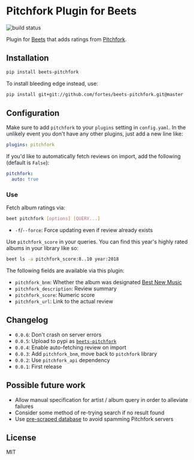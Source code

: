 # Pitchfork Plugin for Beets

![build status](https://travis-ci.org/fortes/beets-pitchfork.svg?branch=master)

Plugin for [Beets](http://beets.io/) that adds ratings from [Pitchfork](https://pitchfork.com/).

## Installation

```bash
pip install beets-pitchfork
```

To install bleeding edge instead, use:

```bash
pip install git+git://github.com/fortes/beets-pitchfork.git@master
```

## Configuration

Make sure to add `pitchfork` to your `plugins` setting in `config.yaml`. In the unlikely event you don't have any other plugins, just add a new line like:

```yaml
plugins: pitchfork
```

If you'd like to automatically fetch reviews on import, add the following (default is `False`):

```yaml
pitchfork:
  auto: true
```

### Use

Fetch album ratings via:

```bash
beet pitchfork [options] [QUERY...]
```

* `-f`/`--force`: Force updating even if review already exists

Use `pitchfork_score` in your queries. You can find this year's highly rated albums in your library like so:

```bash
beet ls -a pitchfork_score:8..10 year:2018
```

The following fields are available via this plugin:

* `pitchfork_bnm`: Whether the album was designated [Best New Music](https://pitchfork.com/reviews/best/albums/)
* `pitchfork_description`: Review summary
* `pitchfork_score`: Numeric score
* `pitchfork_url`: Link to the actual review

## Changelog

* `0.0.6`: Don't crash on server errors
* `0.0.5`: Upload to pypi as [`beets-pitchfork`](https://pypi.org/project/beets-pitchfork/)
* `0.0.4`: Enable auto-fetching review on import
* `0.0.3`: Add `pitchfork_bnm`, move back to `pitchfork` library
* `0.0.2`: Use `pitchfork_api` dependency
* `0.0.1`: First release

## Possible future work

* Allow manual specification for artist / album query in order to alleviate failures
* Consider some method of re-trying search if no result found
* Use [pre-scraped database](https://github.com/nolanbconaway/pitchfork-data) to avoid spamming Pitchfork servers

## License

MIT

